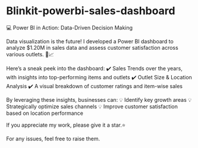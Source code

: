 # Blinkit-powerbi-sales-dashboard 

💻 Power BI in Action: Data-Driven Decision Making

Data visualization is the future! I developed a Power BI dashboard to analyze $1.20M in sales data and assess customer satisfaction across various outlets. 🔎📈

Here’s a sneak peek into the dashboard:
✔️ Sales Trends over the years, with insights into top-performing items and outlets
✔️ Outlet Size & Location Analysis
✔️ A visual breakdown of customer ratings and item-wise sales

By leveraging these insights, businesses can:
💡 Identify key growth areas
💡 Strategically optimize sales channels
💡 Improve customer satisfaction based on location performance

If you appreciate my work, please give it a star.⭐

For any issues, feel free to raise them.
